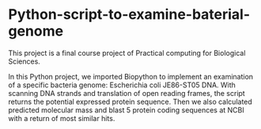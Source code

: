 # Python-script-to-examine-baterial-genome

This project is a final course project of Practical computing for Biological Sciences.

In this Python project, we imported Biopython to implement an examination of a specific bacteria genome: Escherichia coli JE86-ST05 DNA. With scanning DNA strands and translation of open reading frames, the script returns the potential expressed protein sequence. Then we also calculated predicted molecular mass and blast 5 protein coding sequences at NCBI with a return of most similar hits.
